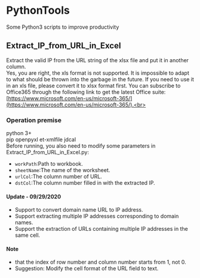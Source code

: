 PythonTools
====
Some Python3 scripts to improve productivity<br>

## Extract_IP_from_URL_in_Excel<br>
Extract the valid IP from the URL string of the xlsx file and put it in another column.<br>
Yes, you are right, the xls format is not supported. It is impossible to adapt to what should be thrown into the garbage in the future. If you need to use it in an xls file, please convert it to xlsx format first. You can subscribe to Office365 through the following link to get the latest Office suite:<br>
[https://www.microsoft.com/en-us/microsoft-365/](https://www.microsoft.com/en-us/microsoft-365/).<br>
### Operation premise<br>
python 3+<br>
pip openpyxl et-xmlfile jdcal<br>
Before running, you also need to modify some parameters in Extract_IP_from_URL_in_Excel.py:<br>
* `workPath`:Path to workbook.
* `sheetName`:The name of the worksheet.
* `urlCol`:The column number of URL.
* `dstCol`:The column number filled in with the extracted IP.<br>
#### Update - 09/29/2020
* Support to convert domain name URL to IP address.<br>
* Support extracting multiple IP addresses corresponding to domain names.<br>
* Support the extraction of URLs containing multiple IP addresses in the same cell.<br>
#### Note
* that the index of row number and column number starts from 1, not 0.<br>
* Suggestion: Modify the cell format of the URL field to text.